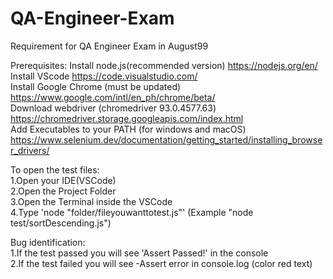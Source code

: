 # QA-Engineer-Exam <br />
Requirement for QA Engineer Exam in August99 <br />

Prerequisites:
Install node.js(recommended version) https://nodejs.org/en/ <br />
Install VScode https://code.visualstudio.com/ <br />
Install Google Chrome (must be updated) https://www.google.com/intl/en_ph/chrome/beta/ <br />
Download webdriver (chromedriver 93.0.4577.63) https://chromedriver.storage.googleapis.com/index.html <br />
Add Executables to your PATH (for windows and macOS) https://www.selenium.dev/documentation/getting_started/installing_browser_drivers/ <br />

To open the test files: <br />
1.Open your IDE(VSCode) <br />
2.Open the Project Folder <br />
3.Open the Terminal inside the VSCode <br />
4.Type 'node "folder/fileyouwanttotest.js"' (Example "node test/sortDescending.js") <br />

Bug identification: <br />
1.If the test passed you will see 'Assert Passed!' in the console <br />
2.If the test failed you will see -Assert error in console.log (color red text) <br />
